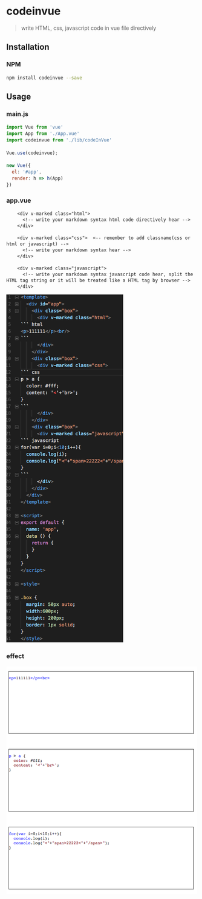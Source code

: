 # codeinvue

> write HTML, css, javascript code in vue file directively

## Installation

### NPM

```bash
npm install codeinvue --save
```

## Usage

### main.js
```js
import Vue from 'vue'
import App from './App.vue'
import codeinvue from './lib/codeInVue'

Vue.use(codeinvue);

new Vue({
  el: '#app',
  render: h => h(App)
})
```

### app.vue
```
    <div v-marked class="html">
      <!-- write your markdown syntax html code directively hear -->
    </div>

    <div v-marked class="css">  <-- remember to add classname(css or html or javascript) -->
      <!-- write your markdown syntax hear -->
    </div>

    <div v-marked class="javascript">
      <!-- write your markdown syntax javascript code hear, split the HTML tag string or it will be treated like a HTML tag by browser -->
    </div>
```
![vue](./src/assets/vue.png)

### effect
![effect](./src/assets/effect.png)